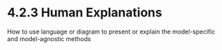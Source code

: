 # 4.2.3 Human Explanations

How to use language or diagram to present or explain the model-specific and model-agnostic methods

